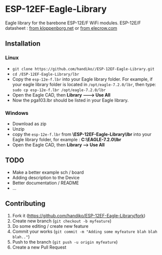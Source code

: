 # ESP-12EF-Eagle-Library
Eagle library for the barebone ESP-12E/F WiFi modules.
ESP-12E/F datasheet : [from kloppenborg.net](https://www.kloppenborg.net/images/blog/esp8266/esp8266-esp12e-specs.pdf) or [from elecrow.com](https://www.elecrow.com/download/ESP-12F.pdf)

## Installation
### Linux
* `git clone https://github.com/handiko//ESP-12EF-Eagle-Library.git`
* `cd /ESP-12EF-Eagle-Library/lbr`
* Copy the `esp-12e-f.lbr` into your Eagle library folder. For example, if your eagle library folder is located in `/opt/eagle-7.2.0/lbr`, then type: `sudo cp esp-12e-f.lbr /opt/eagle-7.2.0/lbr`
* Open the Eagle CAD, then **Library ---> Use All**
* Now the pga103.lbr should be listed in your Eagle library.

### Windows
* Download as zip
* Unzip
* copy the `esp-12e-f.lbr` from **\ESP-12EF-Eagle-Library\lbr** into your Eagle library folder, for example : **C:\EAGLE-7.2.0\lbr**
* Open the Eagle CAD, then **Library --> Use All**

## TODO
* Make a better example sch / board
* Adding description to the Device
* Better documentation / README
* ...

## Contributing
1. Fork it (https://github.com/handiko/ESP-12EF-Eagle-Library/fork)
2. Create new branch (`git checkout -b myfeature`)
3. Do some editing / create new feature
4. Commit your works (`git commit -m "Adding some myfeature blah blah blah.."`)
5. Push to the branch (`git push -u origin myfeature`)
6. Create a new Pull Request
